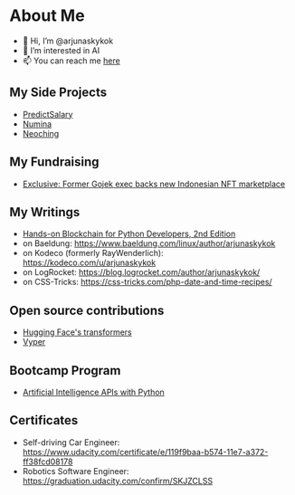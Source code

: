 # About Me

- 👋 Hi, I’m @arjunaskykok
- 👀 I’m interested in AI
- 📫 You can reach me [here](https://twitter.com/arjunaskykok)

## My Side Projects
- [PredictSalary](https://predictsalary.com)
- [Numina](https://numinamagic.com)
- [Neoching](https://neoching.com)

## My Fundraising
- [Exclusive: Former Gojek exec backs new Indonesian NFT marketplace](https://www.techinasia.com/exclusive-gojek-exec-backs-indonesian-nft-marketplace)

## My Writings
- [Hands-on Blockchain for Python Developers, 2nd Edition](https://www.packtpub.com/en-id/product/hands-on-blockchain-for-python-developers-9781805121367)
- on Baeldung: https://www.baeldung.com/linux/author/arjunaskykok
- on Kodeco (formerly RayWenderlich): https://kodeco.com/u/arjunaskykok
- on LogRocket: https://blog.logrocket.com/author/arjunaskykok/
- on CSS-Tricks: https://css-tricks.com/php-date-and-time-recipes/

## Open source contributions
- [Hugging Face's transformers](https://github.com/huggingface/transformers/commit/716819b8309324302e00a3488a3c3d6faa427f79)
- [Vyper](https://github.com/search?q=repo%3Avyperlang%2Fvyper+arjunaskykok&type=commits)

## Bootcamp Program

- [Artificial Intelligence APIs with Python](https://www.kodeco.com/ai/programs/ai-apis)

## Certificates
- Self-driving Car Engineer: https://www.udacity.com/certificate/e/119f9baa-b574-11e7-a372-ff38fcd08178
- Robotics Software Engineer: https://graduation.udacity.com/confirm/SKJZCLSS

<!---
arjunaskykok/arjunaskykok is a ✨ special ✨ repository because its `README.md` (this file) appears on your GitHub profile.
You can click the Preview link to take a look at your changes.
--->
